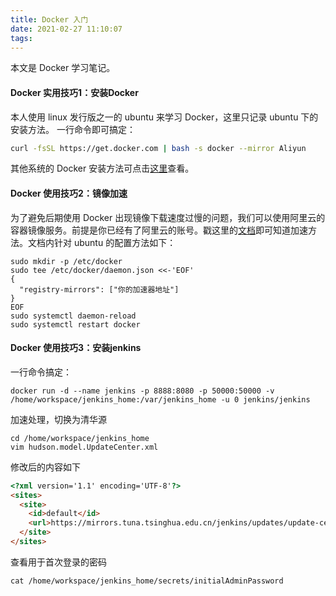 ```yaml
---
title: Docker 入门
date: 2021-02-27 11:10:07
tags:
---
```


本文是 Docker 学习笔记。

#### Docker 实用技巧1：安装Docker
本人使用 linux 发行版之一的 ubuntu 来学习 Docker，这里只记录 ubuntu 下的安装方法。
一行命令即可搞定：

```sh
curl -fsSL https://get.docker.com | bash -s docker --mirror Aliyun
```

其他系统的 Docker 安装方法可点击[这里](https://www.runoob.com/docker/ubuntu-docker-install.html)查看。

#### Docker 使用技巧2：镜像加速

为了避免后期使用 Docker 出现镜像下载速度过慢的问题，我们可以使用阿里云的容器镜像服务。前提是你已经有了阿里云的账号。戳这里的[文档](https://cr.console.aliyun.com/cn-shenzhen/instances/mirrors)即可知道加速方法。文档内针对 ubuntu 的配置方法如下：

```shell
sudo mkdir -p /etc/docker
sudo tee /etc/docker/daemon.json <<-'EOF'
{
  "registry-mirrors": ["你的加速器地址"]
}
EOF
sudo systemctl daemon-reload
sudo systemctl restart docker
```

#### Docker 使用技巧3：安装jenkins

一行命令搞定：

```shell
docker run -d --name jenkins -p 8888:8080 -p 50000:50000 -v /home/workspace/jenkins_home:/var/jenkins_home -u 0 jenkins/jenkins
```

加速处理，切换为清华源

```shell
cd /home/workspace/jenkins_home
vim hudson.model.UpdateCenter.xml
```

修改后的内容如下

```html
<?xml version='1.1' encoding='UTF-8'?>
<sites>
  <site>
    <id>default</id>
    <url>https://mirrors.tuna.tsinghua.edu.cn/jenkins/updates/update-center.json</url>
  </site>
</sites>
```

查看用于首次登录的密码

```shell
cat /home/workspace/jenkins_home/secrets/initialAdminPassword
```

